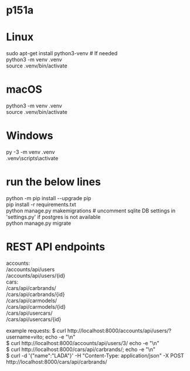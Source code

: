 # p151a

# Linux
sudo apt-get install python3-venv    # If needed  
python3 -m venv .venv  
source .venv/bin/activate  

# macOS
python3 -m venv .venv  
source .venv/bin/activate  

# Windows
py -3 -m venv .venv  
.venv\scripts\activate  

# run the below lines
python -m pip install --upgrade pip  
pip install -r requirements.txt  
python manage.py makemigrations    # uncomment sqlite DB settings in 'settings.py' if postgres is not available  
python manage.py migrate  

# REST API endpoints
accounts:  
    /accounts/api/users  
    /accounts/api/users/{id}  
cars:  
    /cars/api/carbrands/  
    /cars/api/carbrands/{id}  
    /cars/api/carmodels/  
    /cars/api/carmodels/{id}  
    /cars/api/usercars/  
    /cars/api/usercars/{id}  

example requests:
    $ curl http://localhost:8000/accounts/api/users/?username=vito; echo -e "\n"  
    $ curl http://localhost:8000/accounts/api/users/3/ echo -e "\n"  
    $ curl http://localhost:8000/cars/api/carbrands/; echo -e "\n"  
    $ curl -d '{"name":"LADA"}' -H "Content-Type: application/json" -X POST http://localhost:8000/cars/api/carbrands/  